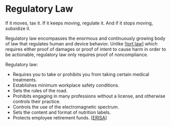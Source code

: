 # Regulatory Law

If it moves, tax it. If it keeps moving, regulate it. And if it stops moving, subsidize it.

Regulatory law encompasses the enormous and continuously growing body of law that regulates human and device behavior.
Unlike [[tort law]] which requires either proof of damages or proof of intent to cause harm in order to be actionable, regulatory law only requires proof of noncompliance.

Regulatory law:

- Requires you to take or prohibits you from taking certain medical treatments.
- Establishes minimum workplace safety conditions.
- Sets the rules of the road.
- Prohibits engaging in many professions without a license, and otherwise controls their practice.
- Controls the use of the electromagnetic spectrum.
- Sets the content and format of nutrition labels.
- Protects employee retirement funds.  [[ERISA]]

[//begin]: # "Autogenerated link references for markdown compatibility"
[tort law]: tort-law.md "Tort Law"
[ERISA]: erisa.md "Employee Retirement Income Security Program"
[//end]: # "Autogenerated link references"